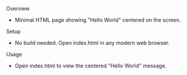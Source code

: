 Overview
- Minimal HTML page showing "Hello World" centered on the screen.

Setup
- No build needed. Open index.html in any modern web browser.

Usage
- Open index.html to view the centered "Hello World" message.